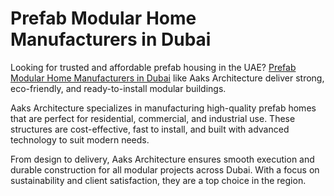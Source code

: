 # Prefab Modular Home Manufacturers in Dubai

Looking for trusted and affordable prefab housing in the UAE? [Prefab Modular Home Manufacturers in Dubai](https://www.prefabstructure.com/prefab-modular-home-manufacturers-in-dubai/) like Aaks Architecture deliver strong, eco-friendly, and ready-to-install modular buildings.

Aaks Architecture specializes in manufacturing high-quality prefab homes that are perfect for residential, commercial, and industrial use. These structures are cost-effective, fast to install, and built with advanced technology to suit modern needs.

From design to delivery, Aaks Architecture ensures smooth execution and durable construction for all modular projects across Dubai. With a focus on sustainability and client satisfaction, they are a top choice in the region.
